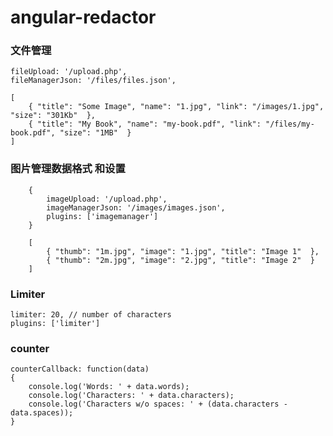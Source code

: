 # angular-redactor

### 文件管理
    fileUpload: '/upload.php',
    fileManagerJson: '/files/files.json',

    [
        { "title": "Some Image", "name": "1.jpg", "link": "/images/1.jpg", "size": "301Kb"  },
        { "title": "My Book", "name": "my-book.pdf", "link": "/files/my-book.pdf", "size": "1MB"  }
    ]

### 图片管理数据格式 和设置
        {
            imageUpload: '/upload.php',
            imageManagerJson: '/images/images.json',
            plugins: ['imagemanager']
        }

        [
            { "thumb": "1m.jpg", "image": "1.jpg", "title": "Image 1"  },
            { "thumb": "2m.jpg", "image": "2.jpg", "title": "Image 2"  }
        ]

### Limiter

    limiter: 20, // number of characters
    plugins: ['limiter']

### counter

    counterCallback: function(data)
    {
        console.log('Words: ' + data.words);
        console.log('Characters: ' + data.characters);
        console.log('Characters w/o spaces: ' + (data.characters - data.spaces));
    }

